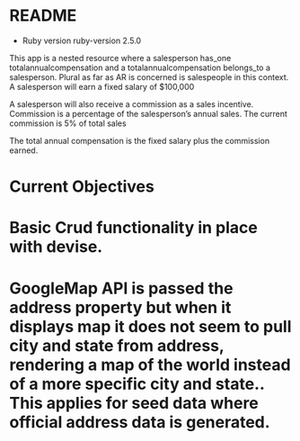 # README

* Ruby version
ruby-version 2.5.0

This app is a nested resource where a salesperson has_one totalannualcompensation and a totalannualcompensation belongs_to a salesperson. Plural as far as AR is concerned is salespeople in this context. 
A salesperson will earn a fixed salary of $100,000

A salesperson will also receive a commission as a sales incentive. Commission is a percentage of the salesperson’s annual sales. The current commission is 5% of total sales

The total annual compensation is the fixed salary plus the commission earned.

# Current Objectives

# Basic Crud functionality in place with devise.

# GoogleMap API is passed the address property but when it displays map it does not seem to pull city and state from address, rendering a map of the world instead of a more specific city and state.. This applies for seed data where official address data is generated.
